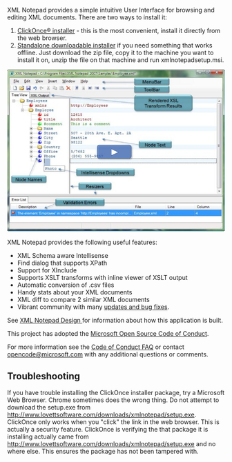 XML Notepad provides a simple intuitive User Interface for browsing and editing XML documents. There are two ways to install it:
1. [ClickOnce® installer](http://www.lovettsoftware.com/downloads/xmlnotepad/readme.htm) - this is the most convenient, install it directly from the web browser.
2. [Standalone downloadable installer](http://www.lovettsoftware.com/downloads/xmlnotepad/xmlnotepadsetup.zip) if you need something that works offline.
Just download the zip file, copy it to the machine you want to install it on, unzip the file on that machine and run xmlnotepadsetup.msi.

[![image](images/help.png)](https://youtu.be/dtuSI4ZDZxg)

XML Notepad provides the following useful features:
- XML Schema aware Intellisense
- Find dialog that supports XPath
- Support for XInclude
- Supports XSLT transforms with inline viewer of XSLT output
- Automatic conversion of .csv files
- Handy stats about your XML documents
- XML diff to compare 2 similar XML documents
- Vibrant community with many [updates and bug fixes](http://www.lovettsoftware.com/downloads/xmlnotepad/Updates.xml).

See [XML Notepad Design ](docs/XmlNotepadDesign.md) for information about how this application is built.

This project has adopted the [Microsoft Open Source Code of Conduct](https://opensource.microsoft.com/codeofconduct/).

For more information see the [Code of Conduct FAQ](https://opensource.microsoft.com/codeofconduct/faq/) or contact [opencode@microsoft.com](mailto:opencode@microsoft.com) with any additional questions or comments.

## Troubleshooting

If you have trouble installing the ClickOnce installer package, try a Microsoft Web Browser.  Chrome sometimes does the wrong thing.  Do not attempt to download
the setup.exe from http://www.lovettsoftware.com/downloads/xmlnotepad/setup.exe.
ClickOnce only works when you "click" the link in the web browser.  This is actually a security feature.  ClickOnce is verifying the that package it is installing actually came from http://www.lovettsoftware.com/downloads/xmlnotepad/setup.exe and no where else.  This ensures the package has not been tampered with.
